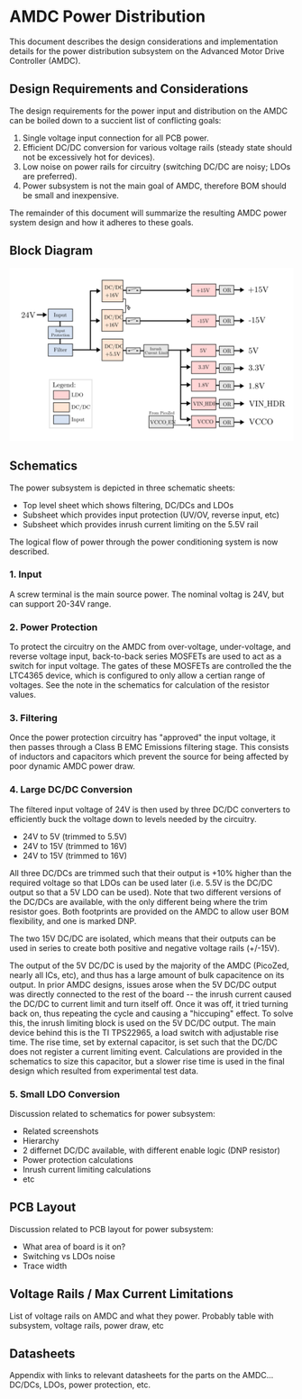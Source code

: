 # AMDC Power Distribution

This document describes the design considerations and implementation details for the power distribution subsystem on the Advanced Motor Drive Controller (AMDC).

## Design Requirements and Considerations

The design requirements for the power input and distribution on the AMDC can be boiled down to a succient list of conflicting goals:

1. Single voltage input connection for all PCB power.
2. Efficient DC/DC conversion for various voltage rails (steady state should not be excessively hot for devices).
3. Low noise on power rails for circuitry (switching DC/DC are noisy; LDOs are preferred).
4. Power subsystem is not the main goal of AMDC, therefore BOM should be small and inexpensive.

The remainder of this document will summarize the resulting AMDC power system design and how it adheres to these goals.

## Block Diagram

<img src="images/amdc-power-distribution.svg" />

## Schematics

The power subsystem is depicted in three schematic sheets:

- Top level sheet which shows filtering, DC/DCs and LDOs
- Subsheet which provides input protection (UV/OV, reverse input, etc)
- Subsheet which provides inrush current limiting on the 5.5V rail

The logical flow of power through the power conditioning system is now described.

### 1. Input

A screw terminal is the main source power. The nominal voltag is 24V, but can support 20-34V range.

### 2. Power Protection

To protect the circuitry on the AMDC from over-voltage, under-voltage, and reverse voltage input, back-to-back series MOSFETs are used  to act as a switch for input voltage. The gates of these MOSFETs are controlled the the LTC4365 device, which is configured to only allow a certian range of voltages. See the note in the schematics for calculation of the resistor values.

### 3. Filtering

Once the power protection circuitry has "approved" the input voltage, it then passes through a Class B EMC Emissions filtering stage. This consists of inductors and capacitors which prevent the source for being affected by poor dynamic AMDC power draw.

### 4. Large DC/DC Conversion

The filtered input voltage of 24V is then used by three DC/DC converters to efficiently buck the voltage down to levels needed by the circuitry.

- 24V to 5V (trimmed to 5.5V)
- 24V to 15V (trimmed to 16V)
- 24V to 15V (trimmed to 16V)

All three DC/DCs are trimmed such that their output is +10% higher than the required voltage so that LDOs can be used later (i.e. 5.5V is the DC/DC output so that a 5V LDO can be used). Note that two different versions of the DC/DCs are available, with the only different being where the trim resistor goes. Both footprints are provided on the AMDC to allow user BOM flexibility, and one is marked DNP.

The two 15V DC/DC are isolated, which means that their outputs can be used in series to create both positive and negative voltage rails (+/-15V).

The output of the 5V DC/DC is used by the majority of the AMDC (PicoZed, nearly all ICs, etc), and thus has a large amount of bulk capacitence on its output. In prior AMDC designs, issues arose when the 5V DC/DC output was directly connected to the rest of the board -- the inrush current caused the DC/DC to current limit and turn itself off. Once it was off, it tried turning back on, thus repeating the cycle and causing a "hiccuping" effect. To solve this, the inrush limiting block is used on the 5V DC/DC output. The main device behind this is the TI TPS22965, a load switch with adjustable rise time. The rise time, set by external capacitor, is set such that the DC/DC does not register a current limiting event. Calculations are provided in the schematics to size this capacitor, but a slower rise time is used in the final design which resulted from experimental test data.

### 5. Small LDO Conversion

Discussion related to schematics for power subsystem:
- Related screenshots
- Hierarchy
- 2 differnet DC/DC available, with different enable logic (DNP resistor)
- Power protection calculations
- Inrush current limiting calculations
- etc

## PCB Layout

Discussion related to PCB layout for power subsystem:
- What area of board is it on?
- Switching vs LDOs noise
- Trace width

## Voltage Rails / Max Current Limitations

List of voltage rails on AMDC and what they power.
Probably table with subsystem, voltage rails, power draw, etc

## Datasheets

Appendix with links to relevant datasheets for the parts on the AMDC... DC/DCs, LDOs, power protection, etc.
